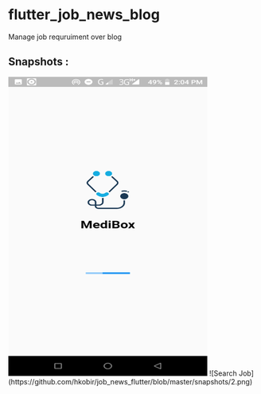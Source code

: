# flutter_job_news_blog

Manage job requruiment over blog

## Snapshots : 
<img src = "https://github.com/hkobir/job_news_flutter/blob/master/snapshots/1.png" width="400px" height="600">
![Search Job](https://github.com/hkobir/job_news_flutter/blob/master/snapshots/2.png)

